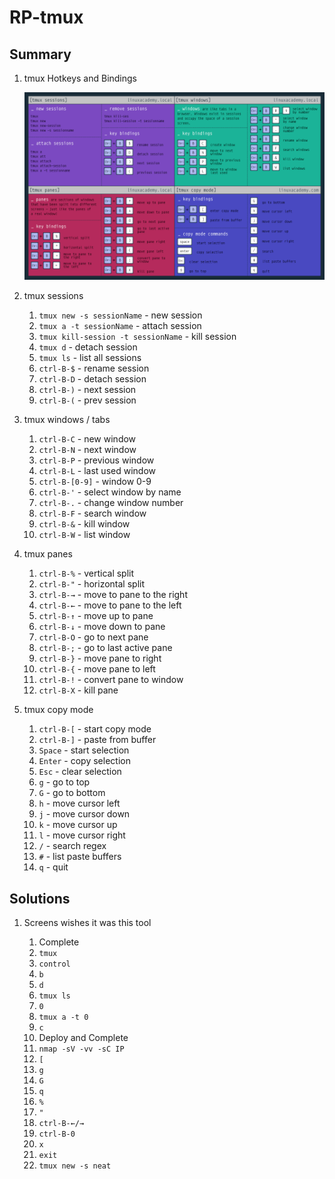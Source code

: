 # RP-tmux

## Summary

1. tmux Hotkeys and Bindings

   ![tmux bindings](./tmux.png)

2. tmux sessions

   1. `tmux new -s sessionName` - new session
   2. `tmux a -t sessionName` - attach session
   3. `tmux kill-session -t sessionName` - kill session
   4. `tmux d` - detach session
   5. `tmux ls` - list all sessions
   6. `ctrl-B-$` - rename session
   7. `ctrl-B-D` - detach session
   8. `ctrl-B-)` - next session
   9. `ctrl-B-(` - prev session

3. tmux windows / tabs

   1. `ctrl-B-C` - new window
   2. `ctrl-B-N` - next window
   3. `ctrl-B-P` - previous window
   4. `ctrl-B-L` - last used window
   5. `ctrl-B-[0-9]` - window 0-9
   6. `ctrl-B-'` - select window by name
   7. `ctrl-B-.` - change window number
   8. `ctrl-B-F` - search window
   9. `ctrl-B-&` - kill window
   10. `ctrl-B-W` - list window

4. tmux panes

   1. `ctrl-B-%` - vertical split
   2. `ctrl-B-"` - horizontal split
   3. `ctrl-B-→` - move to pane to the right
   4. `ctrl-B-←` - move to pane to the left
   5. `ctrl-B-↑` - move up to pane
   6. `ctrl-B-↓` - move down to pane
   7. `ctrl-B-O` - go to next pane
   8. `ctrl-B-;` - go to last active pane
   9. `ctrl-B-}` - move pane to right
   10. `ctrl-B-{` - move pane to left
   11. `ctrl-B-!` - convert pane to window
   12. `ctrl-B-X` - kill pane

5. tmux copy mode

   1. `ctrl-B-[` - start copy mode
   2. `ctrl-B-]` - paste from buffer
   3. `Space` - start selection
   4. `Enter` - copy selection
   5. `Esc` - clear selection
   6. `g` - go to top
   7. `G` - go to bottom
   8. `h` - move cursor left
   9. `j` - move cursor down
   10. `k` - move cursor up
   11. `l` - move cursor right
   12. `/` - search regex
   13. `#` - list paste buffers
   14. `q` - quit

## Solutions

1. Screens wishes it was this tool

   1. Complete
   2. `tmux`
   3. `control`
   4. `b`
   5. `d`
   6. `tmux ls`
   7. `0`
   8. `tmux a -t 0`
   9. `c`
   10. Deploy and Complete
   11. `nmap -sV -vv -sC IP`
   12. `[`
   13. `g`
   14. `G`
   15. `q`
   16. `%`
   17. `"`
   18. `ctrl-B-←/→`
   19. `ctrl-B-0`
   20. `x`
   21. `exit`
   22. `tmux new -s neat`

